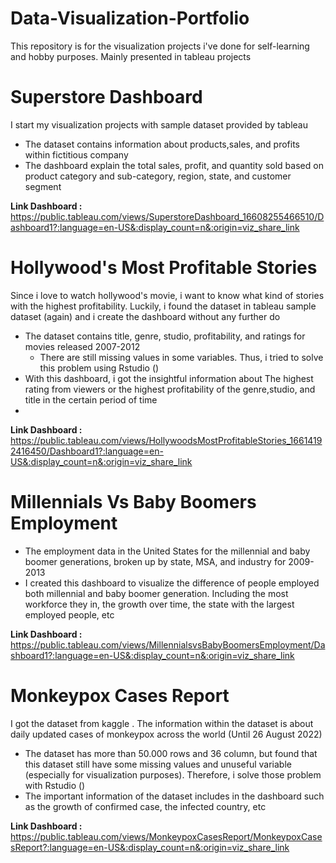 # Data-Visualization-Portfolio
This repository is for the visualization projects i've done for self-learning and hobby purposes. Mainly presented in tableau projects

# Superstore Dashboard
I start my visualization projects with sample dataset provided by tableau
- The dataset contains information about products,sales, and profits within fictitious company
- The dashboard explain the total sales, profit, and quantity sold based on product category and sub-category, region, state, and customer segment

**Link Dashboard :**
https://public.tableau.com/views/SuperstoreDashboard_16608255466510/Dashboard1?:language=en-US&:display_count=n&:origin=viz_share_link

# Hollywood's Most Profitable Stories
Since i love to watch hollywood's movie, i want to know what kind of stories with the highest profitability. Luckily, i found the dataset in tableau sample dataset (again) and i create the dashboard without any further do
- The dataset contains title, genre, studio, profitability, and ratings for movies released 2007-2012
  - There are still missing values in some variables. Thus, i tried to solve this problem using Rstudio ()
- With this dashboard, i got the insightful information about The highest rating from viewers or the highest profitability of the genre,studio, and title in the certain period of time
-
**Link Dashboard :**
https://public.tableau.com/views/HollywoodsMostProfitableStories_16614192416450/Dashboard1?:language=en-US&:display_count=n&:origin=viz_share_link

# Millennials Vs Baby Boomers Employment
- The employment data in the United States for the millennial and baby boomer generations, broken up by state, MSA, and industry for 2009-2013
- I created this dashboard to visualize the difference of people employed both millennial and baby boomer generation. Including the most workforce they in, the growth over time, the state with the largest employed people, etc

**Link Dashboard :**
https://public.tableau.com/views/MillennialsvsBabyBoomersEmployment/Dashboard1?:language=en-US&:display_count=n&:origin=viz_share_link

# Monkeypox Cases Report
I got the dataset from kaggle . The information within the dataset is about daily updated cases of monkeypox across the world (Until 26 August 2022)
- The dataset has more than 50.000 rows and 36 column, but found that this dataset still have some missing values and unuseful variable (especially for visualization purposes). Therefore, i solve those problem with Rstudio ()
- The important information of the dataset includes in the dashboard such as the growth of confirmed case, the infected country, etc

**Link Dashboard :**
https://public.tableau.com/views/MonkeypoxCasesReport/MonkeypoxCasesReport?:language=en-US&:display_count=n&:origin=viz_share_link
